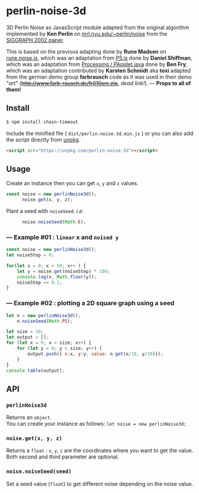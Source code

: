 # perlin-noise-3d

3D Perlin Noise as JavasScript module adapted from the original algorithm implemented by **Ken Perlin** on [mrl.nyu.edu/~perlin/noise](https://mrl.nyu.edu/~perlin/noise/) from the [SIGGRAPH 2002 paper](http://mrl.nyu.edu/~perlin/paper445.pdf).

This is based on the previous adapting done by **Rune Madsen** on [rune.noise.js](https://github.com/runemadsen/rune.noise.js), which was an adaptation from [P5.js](https://github.com/processing/p5.js/blob/master/src/math/noise.js) done by **Daniel Shiffman**, which was an adaptation from [Processing / PApplet.java](https://github.com/processing/processing/blob/master/core/src/processing/core/PApplet.java) done by **Ben Fry**, which was an adaptation contributed by **Karsten Schmidt** aka **toxi** adapted from the german demo group **farbrausch** code as it was used in their demo "*art*" (~~http://www.farb-rausch.de/fr010src.zip~~, *dead link!*). — **Props to all of them!**



## Install

```sh
$ npm install chain-timeout
```

Include the minified file ( `dist/perlin-noise-3d.min.js` ) or you can also add the script directly from [unpkg](https://unpkg.com/perlin-noise-3d).

```html
<script src="https://unpkg.com/perlin-noise-3d"></script>
```

## Usage

Create an instance then you can get `x`, `y` and `z` values.

```javascript
const noise = new perlinNoise3d();
      noise.get(x, y, z);
```

Plant a seed with `noiseSeed`. *i.e:*

```javascript
      noise.noiseSeed(Math.E);
```



### — Example #01 : `linear` x and `noised y`

```javascript
const noise = new perlinNoise3d();
let noiseStep = 0;

for(let x = 0; x < 50; x++ ) {
	let y = noise.get(noiseStep) * 100;
	console.log(x, Math.floor(y));
	noiseStep += 0.1;
}
```

### — Example #02 : plotting a 2D square graph using a seed

```javascript
let n = new perlinNoise3d();
    n.noiseSeed(Math.PI);

let size = 10;
let output = [];
for (let x = 0; x < size; x++) {
    for (let y = 0; y < size; y++) {
        output.push({ x:x, y:y, value: n.get(x/10, y/10)});
    }
}
console.table(output);
```


## API

### `perlinNoise3d`

Returns an `object`.<br />You can create your instance as follows: `let noise = new perlinNoise3d;`

### `noise.get(x, y, z)`

Returns a `float` : `x`, `y`, `z` are the coordinates where you want to get the value. Both second and third parameter are optional.

### `noise.noiseSeed(seed)`

Set a seed value (`float`) to get different noise depending on the noise value.
